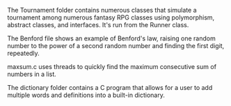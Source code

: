 The Tournament folder contains numerous classes that simulate a tournament among numerous fantasy RPG classes using polymorphism, abstract classes, and interfaces. It's run from the Runner class.

The Benford file shows an example of Benford's law, raising one random number to the power of a second random number and finding the first digit, repeatedly.

maxsum.c uses threads to quickly find the maximum consecutive sum of numbers in a list.

The dictionary folder contains a C program that allows for a user to add multiple words and definitions into a built-in dictionary.
